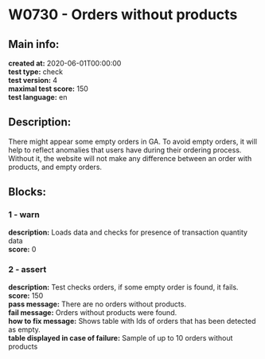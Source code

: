 # W0730 - Orders without products  
## Main info:  
**created at:** 2020-06-01T00:00:00  
**test type:** check  
**test version:** 4  
**maximal test score:** 150  
**test language:** en  
## Description:  
There might appear some empty orders in GA. To avoid empty orders, it will help to reflect anomalies that users have during their ordering process. Without it, the website will not make any difference between an order with products, and empty orders.  
## Blocks:  
### 1 - warn
**description:** Loads data and checks for presence of transaction quantity data  
**score:** 0  
### 2 - assert
**description:** Test checks orders, if some empty order is found, it fails.  
**score:** 150  
**pass message:** There are no orders without products.  
**fail message:** Orders without products were found.  
**how to fix message:** Shows table with Ids of orders that has been detected as empty.  
**table displayed in case of failure:** Sample of up to 10 orders without products  
